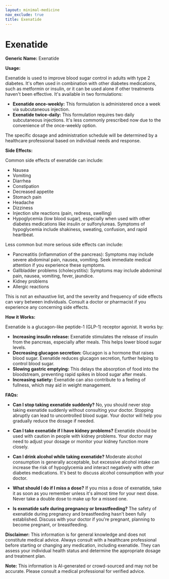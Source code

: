 ```yaml
---
layout: minimal-medicine
nav_exclude: true
title: Exenatide
---
```


# Exenatide

**Generic Name:** Exenatide

**Usage:**

Exenatide is used to improve blood sugar control in adults with type 2 diabetes.  It's often used in combination with other diabetes medications, such as metformin or insulin, or it can be used alone if other treatments haven't been effective.  It's available in two formulations:

* **Exenatide once-weekly:**  This formulation is administered once a week via subcutaneous injection.
* **Exenatide twice-daily:** This formulation requires two daily subcutaneous injections.  It's less commonly prescribed now due to the convenience of the once-weekly option.

The specific dosage and administration schedule will be determined by a healthcare professional based on individual needs and response.

**Side Effects:**

Common side effects of exenatide can include:

* Nausea
* Vomiting
* Diarrhea
* Constipation
* Decreased appetite
* Stomach pain
* Headache
* Dizziness
* Injection site reactions (pain, redness, swelling)
* Hypoglycemia (low blood sugar), especially when used with other diabetes medications like insulin or sulfonylureas.  Symptoms of hypoglycemia include shakiness, sweating, confusion, and rapid heartbeat.

Less common but more serious side effects can include:

* Pancreatitis (inflammation of the pancreas): Symptoms may include severe abdominal pain, nausea, vomiting. Seek immediate medical attention if you experience these symptoms.
* Gallbladder problems (cholecystitis): Symptoms may include abdominal pain, nausea, vomiting, fever, jaundice.
* Kidney problems
* Allergic reactions

This is not an exhaustive list, and the severity and frequency of side effects can vary between individuals.  Consult a doctor or pharmacist if you experience any concerning side effects.

**How it Works:**

Exenatide is a glucagon-like peptide-1 (GLP-1) receptor agonist.  It works by:

* **Increasing insulin release:**  Exenatide stimulates the release of insulin from the pancreas, especially after meals.  This helps lower blood sugar levels.
* **Decreasing glucagon secretion:** Glucagon is a hormone that raises blood sugar. Exenatide reduces glucagon secretion, further helping to control blood sugar.
* **Slowing gastric emptying:** This delays the absorption of food into the bloodstream, preventing rapid spikes in blood sugar after meals.
* **Increasing satiety:** Exenatide can also contribute to a feeling of fullness, which may aid in weight management.


**FAQs:**

* **Can I stop taking exenatide suddenly?** No, you should never stop taking exenatide suddenly without consulting your doctor.  Stopping abruptly can lead to uncontrolled blood sugar. Your doctor will help you gradually reduce the dosage if needed.

* **Can I take exenatide if I have kidney problems?**  Exenatide should be used with caution in people with kidney problems.  Your doctor may need to adjust your dosage or monitor your kidney function more closely.

* **Can I drink alcohol while taking exenatide?**  Moderate alcohol consumption is generally acceptable, but excessive alcohol intake can increase the risk of hypoglycemia and interact negatively with other diabetes medications. It's best to discuss alcohol consumption with your doctor.

* **What should I do if I miss a dose?** If you miss a dose of exenatide, take it as soon as you remember unless it's almost time for your next dose.  Never take a double dose to make up for a missed one.

* **Is exenatide safe during pregnancy or breastfeeding?** The safety of exenatide during pregnancy and breastfeeding hasn't been fully established.  Discuss with your doctor if you're pregnant, planning to become pregnant, or breastfeeding.


**Disclaimer:** This information is for general knowledge and does not constitute medical advice.  Always consult with a healthcare professional before starting or changing any medication, including exenatide.  They can assess your individual health status and determine the appropriate dosage and treatment plan.


**Note:** This information is AI-generated or crowd-sourced and may not be accurate. Please consult a medical professional for verified advice.